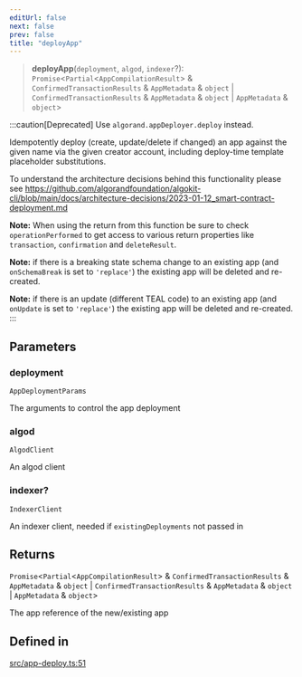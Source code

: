 ```yaml
---
editUrl: false
next: false
prev: false
title: "deployApp"
---
```


> **deployApp**(`deployment`, `algod`, `indexer`?): `Promise`\<`Partial`\<`AppCompilationResult`\> & `ConfirmedTransactionResults` & `AppMetadata` & `object` \| `ConfirmedTransactionResults` & `AppMetadata` & `object` \| `AppMetadata` & `object`\>

:::caution[Deprecated]
Use `algorand.appDeployer.deploy` instead.

Idempotently deploy (create, update/delete if changed) an app against the given name via the given creator account, including deploy-time template placeholder substitutions.

To understand the architecture decisions behind this functionality please see https://github.com/algorandfoundation/algokit-cli/blob/main/docs/architecture-decisions/2023-01-12_smart-contract-deployment.md

**Note:** When using the return from this function be sure to check `operationPerformed` to get access to various return properties like `transaction`, `confirmation` and `deleteResult`.

**Note:** if there is a breaking state schema change to an existing app (and `onSchemaBreak` is set to `'replace'`) the existing app will be deleted and re-created.

**Note:** if there is an update (different TEAL code) to an existing app (and `onUpdate` is set to `'replace'`) the existing app will be deleted and re-created.
:::

## Parameters

### deployment

`AppDeploymentParams`

The arguments to control the app deployment

### algod

`AlgodClient`

An algod client

### indexer?

`IndexerClient`

An indexer client, needed if `existingDeployments` not passed in

## Returns

`Promise`\<`Partial`\<`AppCompilationResult`\> & `ConfirmedTransactionResults` & `AppMetadata` & `object` \| `ConfirmedTransactionResults` & `AppMetadata` & `object` \| `AppMetadata` & `object`\>

The app reference of the new/existing app

## Defined in

[src/app-deploy.ts:51](https://github.com/algorandfoundation/algokit-utils-ts/blob/e57e96ab17213653e656688e8d7251c0107554cf/src/app-deploy.ts#L51)
